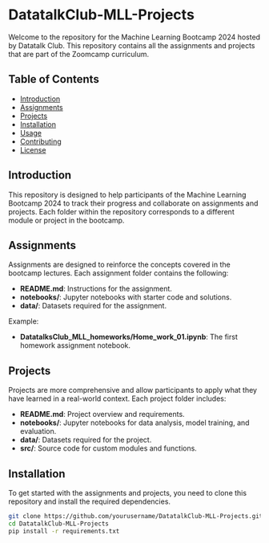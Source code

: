 # DatatalkClub-MLL-Projects

Welcome to the repository for the Machine Learning Bootcamp 2024 hosted by Datatalk Club. This repository contains all the assignments and projects that are part of the Zoomcamp curriculum.

## Table of Contents

- [Introduction](#introduction)
- [Assignments](#assignments)
- [Projects](#projects)
- [Installation](#installation)
- [Usage](#usage)
- [Contributing](#contributing)
- [License](#license)

## Introduction

This repository is designed to help participants of the Machine Learning Bootcamp 2024 to track their progress and collaborate on assignments and projects. Each folder within the repository corresponds to a different module or project in the bootcamp.

## Assignments

Assignments are designed to reinforce the concepts covered in the bootcamp lectures. Each assignment folder contains the following:
- **README.md**: Instructions for the assignment.
- **notebooks/**: Jupyter notebooks with starter code and solutions.
- **data/**: Datasets required for the assignment.

Example:
- **DatatalksClub_MLL_homeworks/Home_work_01.ipynb**: The first homework assignment notebook.

## Projects

Projects are more comprehensive and allow participants to apply what they have learned in a real-world context. Each project folder includes:
- **README.md**: Project overview and requirements.
- **notebooks/**: Jupyter notebooks for data analysis, model training, and evaluation.
- **data/**: Datasets required for the project.
- **src/**: Source code for custom modules and functions.

## Installation

To get started with the assignments and projects, you need to clone this repository and install the required dependencies.

```bash
git clone https://github.com/yourusername/DatatalkClub-MLL-Projects.git
cd DatatalkClub-MLL-Projects
pip install -r requirements.txt
